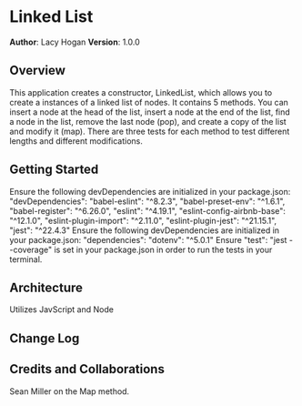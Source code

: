 # Linked List
**Author**: Lacy Hogan
**Version**: 1.0.0 
## Overview
This application creates a constructor, LinkedList, which allows you to create a instances of a linked list of nodes. It contains 5 methods. You can insert a node at the head of the list, insert a node at the end of the list, find a node in the list, remove the last node (pop), and create a copy of the list and modify it (map). There are three tests for each method to test different lengths and different modifications. 
## Getting Started
Ensure the following devDependencies are initialized in your package.json:
  "devDependencies": 
    "babel-eslint": "^8.2.3",
    "babel-preset-env": "^1.6.1",
    "babel-register": "^6.26.0",
    "eslint": "^4.19.1",
    "eslint-config-airbnb-base": "^12.1.0",
    "eslint-plugin-import": "^2.11.0",
    "eslint-plugin-jest": "^21.15.1",
    "jest": "^22.4.3"
Ensure the following devDependencies are initialized in your package.json:
  "dependencies": 
    "dotenv": "^5.0.1" 
Ensure "test": "jest --coverage" is set in your package.json in order to run the tests in your terminal.
## Architecture
Utilizes JavScript and Node
## Change Log
## Credits and Collaborations
Sean Miller on the Map method.

